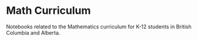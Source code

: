 # Math Curriculum

Notebooks related to the Mathematics curriculum for K-12 students in British Columbia and Alberta.
